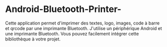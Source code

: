 # Android-Bluetooth-Printer-
 Cette application permet d'imprimer des textes, logo, images, code à barre et qrcode par une imprimante Bluetooth. J'utilise un périphérique Android et une imprimante Bluetooth. Vous pouvez facilement intégrer cette bibliothèque à votre projet.
